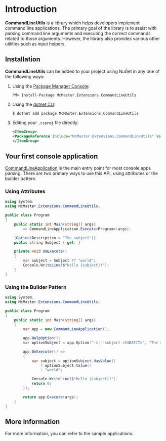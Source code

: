 # Introduction

**CommandLineUtils** is a library which helps developers implement command line applications. The primary goal of the library is to assist with parsing command line arguments and executing the correct commands related to those arguments. However, the library also provides various other utilities such as input helpers.

## Installation

**CommandLineUtils** can be added to your project using NuGet in any one of the following ways:

1. Using the [Package Manager Console](https://docs.microsoft.com/en-us/nuget/quickstart/install-and-use-a-package-in-visual-studio#package-manager-console):

    ```
    PM> Install-Package McMaster.Extensions.CommandLineUtils
    ```

2. Using the [dotnet CLI](https://docs.microsoft.com/en-us/nuget/quickstart/install-and-use-a-package-using-the-dotnet-cli):

    ```
    $ dotnet add package McMaster.Extensions.CommandLineUtils
    ```

3. Editing your `.csproj` file directly:

    ```xml
    <ItemGroup>
    <PackageReference Include="McMaster.Extensions.CommandLineUtils" Version="2.2.5" />
    </ItemGroup>
    ```

## Your first console application

[CommandLineApplication](xref:McMaster.Extensions.CommandLineUtils.CommandLineApplication) is the main entry point for most console apps parsing. There are two primary ways to use this API, using attributes or the builder pattern.

### Using Attributes

```csharp
using System;
using McMaster.Extensions.CommandLineUtils;

public class Program
{
    public static int Main(string[] args)
        => CommandLineApplication.Execute<Program>(args);

    [Option(Description = "The subject")]
    public string Subject { get; }

    private void OnExecute()
    {
        var subject = Subject ?? "world";
        Console.WriteLine($"Hello {subject}!");
    }
}
```

### Using the Builder Pattern

```csharp
using System;
using McMaster.Extensions.CommandLineUtils;

public class Program
{
    public static int Main(string[] args)
    {
        var app = new CommandLineApplication();

        app.HelpOption();
        var optionSubject = app.Option("-s|--subject <SUBJECT>", "The subject", CommandOptionType.SingleValue);

        app.OnExecute(() =>
        {
            var subject = optionSubject.HasValue()
                ? optionSubject.Value()
                : "world";

            Console.WriteLine($"Hello {subject}!");
            return 0;
        });

        return app.Execute(args);
    }
}
```

## More information

For more information, you can refer to the sample applications.
